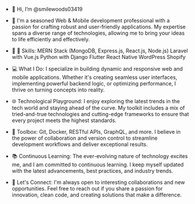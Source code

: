 - 👋 Hi, I’m @smilewoods03419

- 👀 I'm  a seasoned Web & Mobile development professional with a passion for crafting robust and user-friendly applications. My expertise spans a diverse range of technologies, allowing me to bring your ideas to life efficiently and effectively.

- 🌱 🚀 Skills:
    MERN Stack (MongoDB, Express.js, React.js, Node.js)
    Laravel with Vue.js
    Python with Django
    Flutter
    React Native
    WordPress
    Shopify

- 💻 What I Do:
I specialize in building dynamic and responsive web and mobile applications. Whether it's creating seamless user interfaces, implementing powerful backend logic, or optimizing performance, I thrive on turning concepts into reality.

- 🌐 Technological Playground:
I enjoy exploring the latest trends in the tech world and staying ahead of the curve. My toolkit includes a mix of tried-and-true technologies and cutting-edge frameworks to ensure that every project meets the highest standards.

- 🔧 Toolbox:
Git, Docker, RESTful APIs, GraphQL, and more. I believe in the power of collaboration and version control to streamline development workflows and deliver exceptional results.

- 📚 Continuous Learning:
The ever-evolving nature of technology excites me, and I am committed to continuous learning. I keep myself updated with the latest advancements, best practices, and industry trends.

- 🤝 Let's Connect:
I'm always open to interesting collaborations and new opportunities. Feel free to reach out if you share a passion for innovation, clean code, and creating solutions that make a difference.



<!---
smilewoods03419/smilewoods03419 is a ✨ special ✨ repository because its `README.md` (this file) appears on your GitHub profile.
You can click the Preview link to take a look at your changes.
--->

